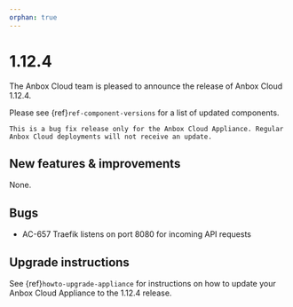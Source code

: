 ```yaml
---
orphan: true
---
```

# 1.12.4

The Anbox Cloud team is pleased to announce the release of Anbox Cloud 1.12.4.

Please see {ref}`ref-component-versions` for a list of updated components.

```{note}
This is a bug fix release only for the Anbox Cloud Appliance. Regular Anbox Cloud deployments will not receive an update.
```

## New features & improvements

None.

## Bugs

* AC-657 Traefik listens on port 8080 for incoming API requests

## Upgrade instructions

See {ref}`howto-upgrade-appliance` for instructions on how to update your Anbox Cloud Appliance to the 1.12.4 release.